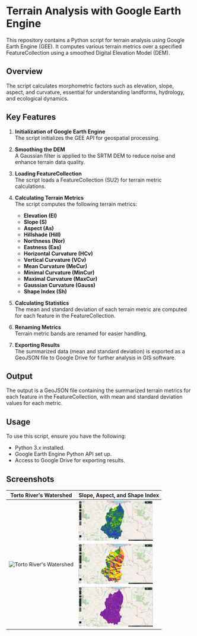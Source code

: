 # Terrain Analysis with Google Earth Engine

This repository contains a Python script for terrain analysis using Google Earth Engine (GEE). It computes various terrain metrics over a specified FeatureCollection using a smoothed Digital Elevation Model (DEM).

## Overview

The script calculates morphometric factors such as elevation, slope, aspect, and curvature, essential for understanding landforms, hydrology, and ecological dynamics.

## Key Features

1. **Initialization of Google Earth Engine**  
   The script initializes the GEE API for geospatial processing.

2. **Smoothing the DEM**  
   A Gaussian filter is applied to the SRTM DEM to reduce noise and enhance terrain data quality.

3. **Loading FeatureCollection**  
   The script loads a FeatureCollection (SU2) for terrain metric calculations.

4. **Calculating Terrain Metrics**  
   The script computes the following terrain metrics:
   - **Elevation (El)**
   - **Slope (S)**
   - **Aspect (As)**
   - **Hillshade (Hill)**
   - **Northness (Nor)**
   - **Eastness (Eas)**
   - **Horizontal Curvature (HCv)**
   - **Vertical Curvature (VCv)**
   - **Mean Curvature (MeCur)**
   - **Minimal Curvature (MinCur)**
   - **Maximal Curvature (MaxCur)**
   - **Gaussian Curvature (Gauss)**
   - **Shape Index (Sh)**

5. **Calculating Statistics**  
   The mean and standard deviation of each terrain metric are computed for each feature in the FeatureCollection.

6. **Renaming Metrics**  
   Terrain metric bands are renamed for easier handling.

7. **Exporting Results**  
   The summarized data (mean and standard deviation) is exported as a GeoJSON file to Google Drive for further analysis in GIS software.

## Output

The output is a GeoJSON file containing the summarized terrain metrics for each feature in the FeatureCollection, with mean and standard deviation values for each metric.

## Usage

To use this script, ensure you have the following:

- Python 3.x installed.
- Google Earth Engine Python API set up.
- Access to Google Drive for exporting results.

## Screenshots

<table class="tg">
  <thead>
    <tr>
      <th class="tg-0pky">Torto River's Watershed</th>
      <th class="tg-0pky">Slope, Aspect, and Shape Index</th>
    </tr>
  </thead>
  <tbody>
    <tr>
      <td class="tg-0pky" rowspan="3"><img src="TORTO.png" alt="Torto River's Watershed" width="300"/></td>
      <td class="tg-0pky"><img src="Slope.png" alt="Slope" width="200"/></td>
    </tr>
    <tr>
      <td class="tg-0pky"><img src="Aspect.png" alt="Aspect" width="200"/></td>
    </tr>
    <tr>
      <td class="tg-0pky"><img src="Shape_Index.png" alt="Shape Index" width="200"/></td>
    </tr>
  </tbody>
</table>




